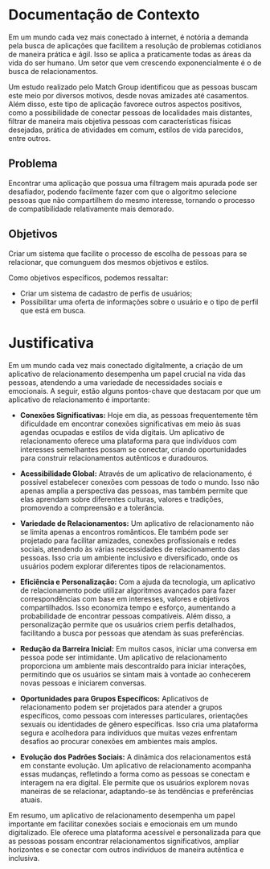 # Documentação de Contexto

Em um mundo cada vez mais conectado à internet, é notória a demanda pela busca de aplicações que facilitem a resolução de problemas cotidianos de maneira prática e ágil. Isso se aplica a praticamente todas as áreas da vida do ser humano. Um setor que vem crescendo exponencialmente é o de busca de relacionamentos.

Um estudo realizado pelo Match Group identificou que as pessoas buscam este meio por diversos motivos, desde novas amizades até casamentos. Além disso, este tipo de aplicação favorece outros aspectos positivos, como a possibilidade de conectar pessoas de localidades mais distantes, filtrar de maneira mais objetiva pessoas com características físicas desejadas, prática de atividades em comum, estilos de vida parecidos, entre outros.

## Problema

Encontrar uma aplicação que possua uma filtragem mais apurada pode ser desafiador, podendo facilmente fazer com que o algoritmo selecione pessoas que não compartilhem do mesmo interesse, tornando o processo de compatibilidade relativamente mais demorado.

## Objetivos

Criar um sistema que facilite o processo de escolha de pessoas para se relacionar, que comunguem dos mesmos objetivos e estilos.

Como objetivos específicos, podemos ressaltar:
- Criar um sistema de cadastro de perfis de usuários;
- Possibilitar uma oferta de informações sobre o usuário e o tipo de perfil que está em busca.

# Justificativa

Em um mundo cada vez mais conectado digitalmente, a criação de um aplicativo de relacionamento desempenha um papel crucial na vida das pessoas, atendendo a uma variedade de necessidades sociais e emocionais. A seguir, estão alguns pontos-chave que destacam por que um aplicativo de relacionamento é importante:

- **Conexões Significativas:** Hoje em dia, as pessoas frequentemente têm dificuldade em encontrar conexões significativas em meio às suas agendas ocupadas e estilos de vida digitais. Um aplicativo de relacionamento oferece uma plataforma para que indivíduos com interesses semelhantes possam se conectar, criando oportunidades para construir relacionamentos autênticos e duradouros.

- **Acessibilidade Global:** Através de um aplicativo de relacionamento, é possível estabelecer conexões com pessoas de todo o mundo. Isso não apenas amplia a perspectiva das pessoas, mas também permite que elas aprendam sobre diferentes culturas, valores e tradições, promovendo a compreensão e a tolerância.

- **Variedade de Relacionamentos:** Um aplicativo de relacionamento não se limita apenas a encontros românticos. Ele também pode ser projetado para facilitar amizades, conexões profissionais e redes sociais, atendendo às várias necessidades de relacionamento das pessoas. Isso cria um ambiente inclusivo e diversificado, onde os usuários podem explorar diferentes tipos de relacionamentos.

- **Eficiência e Personalização:** Com a ajuda da tecnologia, um aplicativo de relacionamento pode utilizar algoritmos avançados para fazer correspondências com base em interesses, valores e objetivos compartilhados. Isso economiza tempo e esforço, aumentando a probabilidade de encontrar pessoas compatíveis. Além disso, a personalização permite que os usuários criem perfis detalhados, facilitando a busca por pessoas que atendam às suas preferências.

- **Redução da Barreira Inicial:** Em muitos casos, iniciar uma conversa em pessoa pode ser intimidante. Um aplicativo de relacionamento proporciona um ambiente mais descontraído para iniciar interações, permitindo que os usuários se sintam mais à vontade ao conhecerem novas pessoas e iniciarem conversas.

- **Oportunidades para Grupos Específicos:** Aplicativos de relacionamento podem ser projetados para atender a grupos específicos, como pessoas com interesses particulares, orientações sexuais ou identidades de gênero específicas. Isso cria uma plataforma segura e acolhedora para indivíduos que muitas vezes enfrentam desafios ao procurar conexões em ambientes mais amplos.

- **Evolução dos Padrões Sociais:** A dinâmica dos relacionamentos está em constante evolução. Um aplicativo de relacionamento acompanha essas mudanças, refletindo a forma como as pessoas se conectam e interagem na era digital. Ele permite que os usuários explorem novas maneiras de se relacionar, adaptando-se às tendências e preferências atuais.

Em resumo, um aplicativo de relacionamento desempenha um papel importante em facilitar conexões sociais e emocionais em um mundo digitalizado. Ele oferece uma plataforma acessível e personalizada para que as pessoas possam encontrar relacionamentos significativos, ampliar horizontes e se conectar com outros indivíduos de maneira autêntica e inclusiva.
